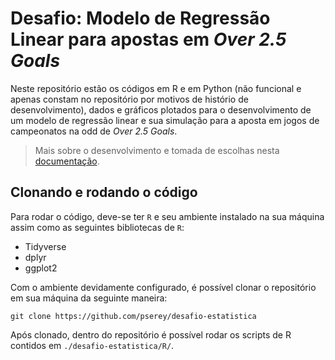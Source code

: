 # Desafio: Modelo de Regressão Linear para apostas em _Over 2.5 Goals_

Neste repositório estão os códigos em R e em Python (não funcional e apenas constam no repositório por motivos de histório de desenvolvimento), dados e gráficos plotados para o desenvolvimento de um modelo de regressão linear e sua simulação para a aposta em jogos de campeonatos na odd de _Over 2.5 Goals_.

> Mais sobre o desenvolvimento e tomada de escolhas nesta [documentação]().

## Clonando e rodando o código
Para rodar o código, deve-se ter `R` e seu ambiente instalado na sua máquina assim como as seguintes bibliotecas de `R`:

- Tidyverse
- dplyr
- ggplot2

Com o ambiente devidamente configurado, é possível clonar o repositório em sua máquina da seguinte maneira:

```
git clone https://github.com/pserey/desafio-estatistica
```

Após clonado, dentro do repositório é possível rodar os scripts de R contidos em `./desafio-estatistica/R/`.